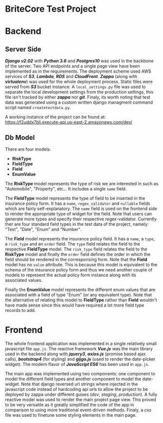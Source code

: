 # BriteCore Test Project

# Backend

## Server Side
***Django v2.02*** with ***Python 3.6*** and ***Postgres10*** was used in the backbone of the server. Two API endpoints and a single page view have been implemented as in the requirements. The deployment scheme used AWS services of ***S3***, ***Lambda***, ***RDS*** and ***CloudFront***. ***Zappa*** (along with ***virtualenv***) was used for the whole deployment process. Static files were served from ***S3*** bucket instance. A `local_settings.py` file was used to separate the local development settings from the production settings, this file isn't tracked by either ***zappa*** nor ***git***. Finaly, its worth noting that test data was generated using a custom written django managment command script named `createtestdata.py`.

A working instance of the project can be found at: 
https://f2uddx7bli.execute-api.us-east-2.amazonaws.com/dev/

## Db Model

There are four models:
+ **RiskType**
+ **FieldType**
+ **Field**
+ **EnumValue**

The **RiskType** model represents the type of risk we are interested in such as "Automobile", "Property", etc... It includes a single `name` field.

The **FIeldType** model represents the type of field to be inserted in the insurance policy form. It has a `name`, `regex_validator` and `nullable` fields which are fairly self-explanatory. The `name` field is used on the frontend side to render the appropriate type of widget for the field. Note that users can generate more types and specify their respective regex-validator. Currently ther are four standard field types in the test data of the project, namely: "Text", "Date", "Enum" and "Number".

The **Field** model represents the insurance policy field. It has a `name`, a `type`, a `risk_type` and an `order` field. The `type` field relates the field to the respective **FIeldType** model. The `risk_type` field relates the field to the **RiskType** model and finally the `order` field defines the order in which the field should be rendered in the corresponsing form. Note that the **Field** model has no `value` attribute. This is because this model is equivalent to the schema of the insurance policy form and thus we need another couple of models to represent the actual policy form instance along with its associated values.

Finally the **EnumValue** model represents the different enum values that are associated with a field of type "Enum" (or any equivalent type). Note that the alternative of relating this model to **FieldType** rather than **Field** wouldn't have made sense since this would have required a lot more field type records to add.

# Frontend

The whole frontend application was implemented in a single relatively small javascript file `app.js`. The reactive framework ***Vue.js*** was the main library used in the backend along with ***jquery3***, ***axios.js*** (promise based ajax calls), ***bootstrap4*** (for styling) and ***gijgo.js*** (used to render the date-picker widget). The modern flavor of ***JavaScript ES6*** has been used in `app.js`.

The main app was implemented using two components: one component to model the different field types and another component to model the date-widget. Note that django reversed url strings where injected in the javascript code instead of hardcoding api urls to allow the project to be deployed by zappa under different guises (*dev*, *staging*, *production*). A fully reactive model was used to render the main project page view. This proved to be very versatile as it greatly simplified the code of the app in comparison to using more traditional event-driven methods. Finaly, a *css* file was used to finetune some styling elements in the main page.
